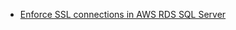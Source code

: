 - [Enforce SSL connections in AWS RDS SQL Server
](https://www.sqlshack.com/enforce-ssl-connections-in-aws-rds-sql-server/#:~:text=In%20this%20approach%2C%20AWS%20uses,does%20not%20use%20any%20encryption.)